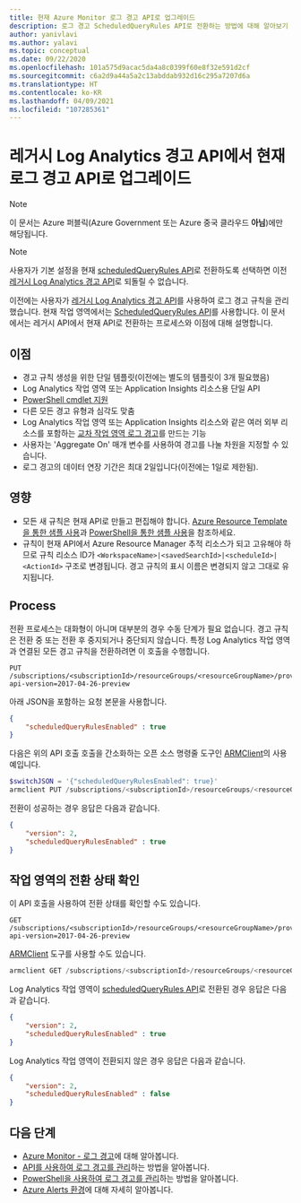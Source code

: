 ```yaml
---
title: 현재 Azure Monitor 로그 경고 API로 업그레이드
description: 로그 경고 ScheduledQueryRules API로 전환하는 방법에 대해 알아보기
author: yanivlavi
ms.author: yalavi
ms.topic: conceptual
ms.date: 09/22/2020
ms.openlocfilehash: 101a575d9acac5da4a8c0399f60e8f32e591d2cf
ms.sourcegitcommit: c6a2d9a44a5a2c13abddab932d16c295a7207d6a
ms.translationtype: HT
ms.contentlocale: ko-KR
ms.lasthandoff: 04/09/2021
ms.locfileid: "107285361"
---
```

# <a name="upgrade-to-the-current-log-alerts-api-from-legacy-log-analytics-alert-api"></a>레거시 Log Analytics 경고 API에서 현재 로그 경고 API로 업그레이드

> [!NOTE]
> 이 문서는 Azure 퍼블릭(Azure Government 또는 Azure 중국 클라우드 **아님**)에만 해당됩니다.

> [!NOTE]
> 사용자가 기본 설정을 현재 [scheduledQueryRules API](/rest/api/monitor/scheduledqueryrules)로 전환하도록 선택하면 이전 [레거시 Log Analytics 경고 API](./api-alerts.md)로 되돌릴 수 없습니다.

이전에는 사용자가 [레거시 Log Analytics 경고 API](./api-alerts.md)를 사용하여 로그 경고 규칙을 관리했습니다. 현재 작업 영역에서는 [ScheduledQueryRules API](/rest/api/monitor/scheduledqueryrules)를 사용합니다. 이 문서에서는 레거시 API에서 현재 API로 전환하는 프로세스와 이점에 대해 설명합니다.

## <a name="benefits"></a>이점

- 경고 규칙 생성을 위한 단일 템플릿(이전에는 별도의 템플릿이 3개 필요했음)
- Log Analytics 작업 영역 또는 Application Insights 리소스용 단일 API
- [PowerShell cmdlet 지원](./alerts-log.md#managing-log-alerts-using-powershell)
- 다른 모든 경고 유형과 심각도 맞춤
- Log Analytics 작업 영역 또는 Application Insights 리소스와 같은 여러 외부 리소스를 포함하는 [교차 작업 영역 로그 경고](../logs/cross-workspace-query.md)를 만드는 기능
- 사용자는 'Aggregate On' 매개 변수를 사용하여 경고를 나눌 차원을 지정할 수 있습니다.
- 로그 경고의 데이터 연장 기간은 최대 2일입니다(이전에는 1일로 제한됨).

## <a name="impact"></a>영향

- 모든 새 규칙은 현재 API로 만들고 편집해야 합니다. [Azure Resource Template을 통한 샘플 사용](alerts-log-create-templates.md)과 [PowerShell을 통한 샘플 사용](./alerts-log.md#managing-log-alerts-using-powershell)을 참조하세요.
- 규칙이 현재 API에서 Azure Resource Manager 추적 리소스가 되고 고유해야 하므로 규칙 리소스 ID가 `<WorkspaceName>|<savedSearchId>|<scheduleId>|<ActionId>` 구조로 변경됩니다. 경고 규칙의 표시 이름은 변경되지 않고 그대로 유지됩니다.

## <a name="process"></a>Process

전환 프로세스는 대화형이 아니며 대부분의 경우 수동 단계가 필요 없습니다. 경고 규칙은 전환 중 또는 전환 후 중지되거나 중단되지 않습니다.
특정 Log Analytics 작업 영역과 연결된 모든 경고 규칙을 전환하려면 이 호출을 수행합니다.

```
PUT /subscriptions/<subscriptionId>/resourceGroups/<resourceGroupName>/providers/Microsoft.OperationalInsights/workspaces/<workspaceName>/alertsversion?api-version=2017-04-26-preview
```

아래 JSON을 포함하는 요청 본문을 사용합니다.

```json
{
    "scheduledQueryRulesEnabled" : true
}
```

다음은 위의 API 호출 호출을 간소화하는 오픈 소스 명령줄 도구인 [ARMClient](https://github.com/projectkudu/ARMClient)의 사용 예입니다.

```powershell
$switchJSON = '{"scheduledQueryRulesEnabled": true}'
armclient PUT /subscriptions/<subscriptionId>/resourceGroups/<resourceGroupName>/providers/Microsoft.OperationalInsights/workspaces/<workspaceName>/alertsversion?api-version=2017-04-26-preview $switchJSON
```

전환이 성공하는 경우 응답은 다음과 같습니다.

```json
{
    "version": 2,
    "scheduledQueryRulesEnabled" : true
}
```

## <a name="check-switching-status-of-workspace"></a>작업 영역의 전환 상태 확인

이 API 호출을 사용하여 전환 상태를 확인할 수도 있습니다.

```
GET /subscriptions/<subscriptionId>/resourceGroups/<resourceGroupName>/providers/Microsoft.OperationalInsights/workspaces/<workspaceName>/alertsversion?api-version=2017-04-26-preview
```

[ARMClient](https://github.com/projectkudu/ARMClient) 도구를 사용할 수도 있습니다.

```powershell
armclient GET /subscriptions/<subscriptionId>/resourceGroups/<resourceGroupName>/providers/Microsoft.OperationalInsights/workspaces/<workspaceName>/alertsversion?api-version=2017-04-26-preview
```

Log Analytics 작업 영역이 [scheduledQueryRules API](/rest/api/monitor/scheduledqueryrules)로 전환된 경우 응답은 다음과 같습니다.

```json
{
    "version": 2,
    "scheduledQueryRulesEnabled" : true
}
```
Log Analytics 작업 영역이 전환되지 않은 경우 응답은 다음과 같습니다.

```json
{
    "version": 2,
    "scheduledQueryRulesEnabled" : false
}
```

## <a name="next-steps"></a>다음 단계

- [Azure Monitor - 로그 경고](./alerts-unified-log.md)에 대해 알아봅니다.
- [API를 사용하여 로그 경고를 관리](alerts-log-create-templates.md)하는 방법을 알아봅니다.
- [PowerShell을 사용하여 로그 경고를 관리](./alerts-log.md#managing-log-alerts-using-powershell)하는 방법을 알아봅니다.
- [Azure Alerts 환경](./alerts-overview.md)에 대해 자세히 알아봅니다.
